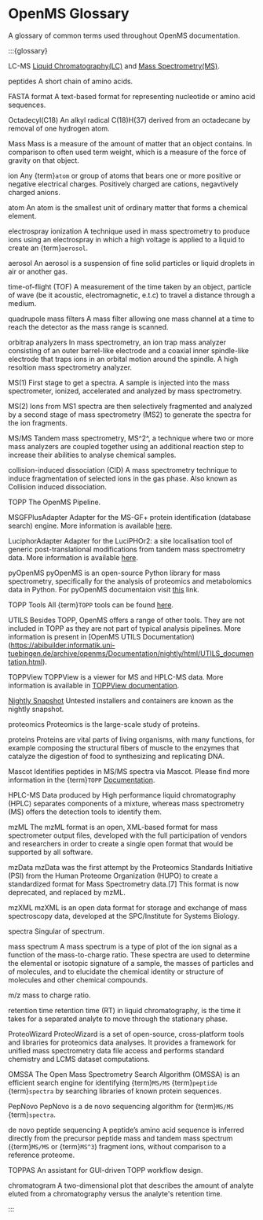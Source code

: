 OpenMS Glossary
==============

A glossary of common terms used throughout OpenMS documentation.

:::{glossary}

LC-MS
  [Liquid Chromatography(LC)](introduction.md#liquid-chromatography-lc) and [Mass Spectrometry(MS)](introduction.md#mass-spectrometry).

peptides
  A short chain of amino acids.

FASTA format
  A text-based format for representing nucleotide or amino acid sequences.

Octadecyl(C18)
  An alkyl radical C(18)H(37) derived from an octadecane by removal of one hydrogen atom.

Mass
  Mass is a measure of the amount of matter that an object contains. In comparison to often used term weight, which is
  a measure of the force of gravity on that object.

ion
  Any {term}`atom` or group of atoms that bears one or more positive or negative electrical charges. Positively charged are
  cations, negavtively charged anions.

atom
  An atom is the smallest unit of ordinary matter that forms a chemical element.

electrospray ionization
  A technique used in mass spectrometry to produce ions using an electrospray in which a high voltage is applied to a
  liquid to create an {term}`aerosol`.

aerosol
  An aerosol is a suspension of fine solid particles or liquid droplets in air or another gas.

time-of-flight (TOF)
  A measurement of the time taken by an object, particle of wave (be it acoustic, electromagnetic, e.t.c) to travel a
  distance through a medium.

quadrupole mass filters
  A mass filter allowing one mass channel at a time to reach the detector as the mass range is scanned.

orbitrap analyzers
  In mass spectrometry, an ion trap mass analyzer consisting of an outer barrel-like electrode and a coaxial inner
  spindle-like electrode that traps ions in an orbital motion around the spindle.
  A high resoltion mass spectrometry analyzer.

MS(1)
  First stage to get a spectra. A sample is injected into the mass spectrometer, ionized, accelerated and analyzed by
  mass spectrometry.

MS(2)
  Ions from MS1 spectra are then selectively fragmented and analyzed by a second stage of mass spectrometry (MS2) to
  generate the spectra for the ion fragments.

MS/MS
  Tandem mass spectrometry, MS^2^, a technique where two or more mass analyzers are coupled together using an additional
  reaction step to increase their abilities to analyse chemical samples.

collision-induced dissociation (CID)
  A mass spectrometry technique to induce fragmentation of selected ions in the gas phase. Also known as Collision
  induced dissociation.

TOPP
  The OpenMS Pipeline.

MSGFPlusAdapter
  Adapter for the MS-GF+ protein identification (database search) engine. More information is available [here](https://abibuilder.informatik.uni-tuebingen.de/archive/openms/Documentation/nightly/html/TOPP_MSGFPlusAdapter.html).

LuciphorAdapter
  Adapter for the LuciPHOr2: a site localisation tool of generic post-translational modifications from tandem mass
  spectrometry data. More information is available [here](https://abibuilder.informatik.uni-tuebingen.de/archive/openms/Documentation/nightly/html/TOPP_LuciphorAdapter.html).

pyOpenMS
  pyOpenMS is an open-source Python library for mass spectrometry, specifically for the analysis of proteomics and
  metabolomics data in Python. For pyOpenMS documentaion visit [this](https://pyopenms.readthedocs.io/en/latest/) link.

TOPP Tools
  All {term}`TOPP` tools can be found [here](https://abibuilder.informatik.uni-tuebingen.de/archive/openms/Documentation/nightly/html/TOPP_documentation.html).

UTILS
  Besides TOPP, OpenMS offers a range of other tools. They are not included in TOPP as they are not part of typical
  analysis pipelines. More information is present in [OpenMS UTILS Documentation)(https://abibuilder.informatik.uni-tuebingen.de/archive/openms/Documentation/nightly/html/UTILS_documentation.html).

TOPPView
  TOPPView is a viewer for MS and HPLC-MS data. More information is available in [TOPPView documentation](topp/toppview.md).

[Nightly Snapshot](https://abibuilder.informatik.uni-tuebingen.de/archive/openms/Documentation/nightly/html/index.html)
  Untested installers and containers are known as the nightly snapshot.

proteomics
  Proteomics is the large-scale study of proteins.

proteins
  Proteins are vital parts of living organisms, with many functions, for example composing the structural fibers of
  muscle to the enzymes that catalyze the digestion of food to synthesizing and replicating DNA.

Mascot
  Identifies peptides in MS/MS spectra via Mascot. Please find more information in the {term}`TOPP` [Documentation](https://abibuilder.informatik.uni-tuebingen.de/archive/openms/Documentation/nightly/html/TOPP_MascotAdapter.html).

HPLC-MS
  Data produced by High performance liquid chromatography (HPLC) separates components of a mixture, whereas mass
  spectrometry (MS) offers the detection tools to identify them.

mzML
  The mzML format is an open, XML-based format for mass spectrometer output files, developed with the full participation
  of vendors and researchers in order to create a single open format that would be supported by all software.

mzData
  mzData was the first attempt by the Proteomics Standards Initiative (PSI) from the Human Proteome Organization (HUPO)
  to create a standardized format for Mass Spectrometry data.[7] This format is now deprecated, and replaced by mzML.

mzXML
  mzXML is an open data format for storage and exchange of mass spectroscopy data, developed at the SPC/Institute for
  Systems Biology.

spectra
  Singular of spectrum.

mass spectrum
  A mass spectrum is a type of plot of the ion signal as a function of the mass-to-charge ratio. These spectra are used
  to determine the elemental or isotopic signature of a sample, the masses of particles and of molecules, and to
  elucidate the chemical identity or structure of molecules and other chemical compounds.

m/z
  mass to charge ratio.

retention time
  retention time (RT) in liquid chromatography, is the time it takes for a separated analyte to move through the stationary phase.

ProteoWizard
  ProteoWizard is a set of open-source, cross-platform tools and libraries for proteomics data analyses. It provides a
  framework for unified mass spectrometry data file access and performs standard chemistry and LCMS dataset computations.

OMSSA
  The Open Mass Spectrometry Search Algorithm (OMSSA) is an efficient search engine for identifying {term}`MS/MS`
  {term}`peptide` {term}`spectra` by searching libraries of known protein sequences.

PepNovo
  PepNovo is a de novo sequencing algorithm for {term}`MS/MS` {term}`spectra`.

de novo peptide sequencing
  A peptide’s amino acid sequence is inferred directly from the precursor peptide mass and tandem mass spectrum
  ({term}`MS/MS` or {term}`MS^3`) fragment ions, without comparison to a reference proteome.

TOPPAS
  An assistant for GUI-driven TOPP workflow design.

chromatogram
  A two-dimensional plot that describes the amount of analyte eluted from a chromatography versus the analyte's retention time.

:::
